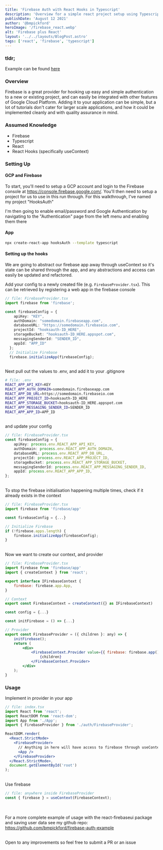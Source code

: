 ```yaml
---
title: 'Firebase Auth with React Hooks in Typescript'
description: 'Overview for a simple react project setup using Typescript, functional components, hooks and Firebase'
publishDate: 'August 12 2021'
author: '@bmpickford'
heroImage: '/firebase_react.webp'
alt: 'Firebase plus React'
layout: '../../layouts/BlogPost.astro'
tags: ['react', 'firebase', 'typescript']
---
```

### tldr;
Example can be found [here](https://github.com/bmpickford/firebase-auth-example)


### Overview
Firebase is a great provider for hooking up easy and simple authentication to a new or existing project, and can easily be integrated with other features of Google Cloud Platform. Adding it to your application can be simple, but a lot of tutorials don't cater for larger scale applications, and how it could be implemented cleanly and with quality assurance in mind.

### Assumed Knowledge
 * Firebase
 * Typescript
 * React
 * React Hooks (specifically useContext)

### Setting Up
#### GCP and Firebase
To start, you'll need to setup a GCP account and login to the Firebase console at https://console.firebase.google.com/. You'll then need to setup a project for us to use in this run through. For this walkthrough, I've named my project "HooksAuth"

I'm then going to enable email/password and Google Authentication by navigating to the "Authentication" page from the left menu and enabling them there

#### App
```bash
npx create-react-app hooksAuth --template typescript
```

#### Setting up the hooks
We are going to abstract our firebase app away through useContext so it's state can be shared through the app, and any abstractions and access can easily be updated and refactored.<br />

Add your config to a newly created file (e.g. `FirebaseProvider.tsx`). This can be retrieved by registering a web app in the firebase console
```typescript
// file: FirebaseProvider.tsx
import firebase from 'firebase';

const firebaseConfig = {
    apiKey: "KEY",
    authDomain: "somedomain.firebaseapp.com",
    databaseURL: "https://somedomain.firebaseio.com",
    projectId: "hooksauth-ID_HERE",
    storageBucket: "hooksauth-ID_HERE.appspot.com",
    messagingSenderId: "SENDER_ID",
    appId: "APP_ID"
  };
  // Initialize Firebase
  firebase.initializeApp(firebaseConfig);
```
<br/>Next pull out the values to .env, and add it to your .gitignore
```bash
# file: .env
REACT_APP_API_KEY=KEY
REACT_APP_AUTH_DOMAIN=somedomain.firebaseapp.com
REACT_APP_DB_URL=https://somedomain.firebaseio.com
REACT_APP_PROJECT_ID=hooksauth-ID_HERE
REACT_APP_STORAGE_BUCKET=hooksauth-ID_HERE.appspot.com
REACT_APP_MESSAGING_SENDER_ID=SENDER_ID
REACT_APP_APP_ID=APP_ID
```

<br/>and update your config
```typescript
// file: FirebaseProvider.tsx
const firebaseConfig = {
    apiKey: process.env.REACT_APP_API_KEY,
    authDomain: process.env.REACT_APP_AUTH_DOMAIN,
    databaseURL: process.env.REACT_APP_DB_URL,
    projectId: process.env.REACT_APP_PROJECT_ID,
    storageBucket: process.env.REACT_APP_STORAGE_BUCKET,
    messagingSenderId: process.env.REACT_APP_MESSAGING_SENDER_ID,
    appId: process.env.REACT_APP_APP_ID,
};
```

<br/>To stop the firebase initialisation happening multiple times, check if it already exists in the context
```typescript
// file: FirebaseProvider.tsx
import firebase from 'firebase/app'

const firebaseConfig = {...}

// Initialize Firebase
if (!firebase.apps.length) {
    firebase.initializeApp(firebaseConfig);
}
```

<br/>Now we want to create our context, and provider
```jsx
// file: FirebaseProvider.tsx
import firebase from 'firebase/app'
import { createContext } from 'react';

export interface IFirebaseContext {
    firebase: firebase.app.App,
}

// Context
export const FirebaseContext = createContext({} as IFirebaseContext)

const config = {...}

const initFirebase = () => {...}

// Provider
export const FirebaseProvider = ({ children }: any) => {
    initFirebase();
    return (
        <div>
            <FirebaseContext.Provider value={{ firebase: firebase.app() } as IFirebaseContext}>
                {children}
            </FirebaseContext.Provider>
        </div>
    );
}
```

### Usage
Implement in provider in your app
```jsx
// file: index.tsx
import React from 'react';
import ReactDOM from 'react-dom';
import App from './App';
import { FirebaseProvider } from './auth/FirebaseProvider';

ReactDOM.render(
  <React.StrictMode>
    <FirebaseProvider>
      // Anything in here will have access to firebase through useContext
      <App />
    </FirebaseProvider>
  </React.StrictMode>,
  document.getElementById('root')
);
```

<br/>Use firebase
```typescript
// file: anywhere inside FirebaseProvider
const { firebase } = useContext(FirebaseContext);
```

<br/><br/>For a more complete example of usage with the react-firebaseui package and saving user data see my github repo: https://github.com/bmpickford/firebase-auth-example<br /><br />

Open to any improvements so feel free to submit a PR or an issue
